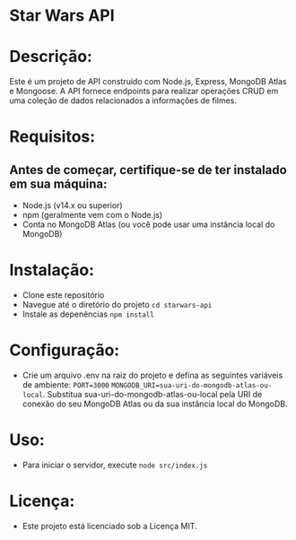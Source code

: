 # Star Wars API
# Descrição:
Este é um projeto de API construído com Node.js, Express, MongoDB Atlas e Mongoose. A API fornece endpoints para realizar operações CRUD em uma coleção de dados relacionados a informações de filmes.
# Requisitos:
## Antes de começar, certifique-se de ter instalado em sua máquina:
- Node.js (v14.x ou superior)
- npm (geralmente vem com o Node.js)
- Conta no MongoDB Atlas (ou você pode usar uma instância local do MongoDB)
# Instalação:
- Clone este repositório
- Navegue até o diretório do projeto `cd starwars-api`
- Instale as depenências `npm install`
# Configuração:
- Crie um arquivo .env na raiz do projeto e defina as seguintes variáveis de ambiente: `PORT=3000`
  `MONGODB_URI=sua-uri-do-mongodb-atlas-ou-local`. Substitua sua-uri-do-mongodb-atlas-ou-local pela URI de conexão do seu MongoDB Atlas ou da sua instância local do MongoDB.
# Uso:
- Para iniciar o servidor, execute `node src/index.js`
# Licença: 
- Este projeto está licenciado sob a Licença MIT.
